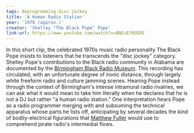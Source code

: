 ```yaml
---
tags: deprogramming disc-jockey
title: 'A Human Radio Station'
year: '1978 (approx.)'
creator: 'Shelley "The Black Pope" Pope'
link-url: https://www.youtube.com/watch?v=BNEsEf03ERE
---
```


In this short clip, the celebrated 1970s music radio personality The Black Pope insists to listeners that he transcends the "disc jockey" category. Shelley Pope's contributions to the Black radio community in Alabama are documented by the [Birmingham Black Radio Museum](http://thebbrm.org/item/441). This recording has circulated, with an unfortunate degree of ironic distance, through largely white freeform radio and culture jamming scenes. Hearing Pope instead through the context of Birmingham's intense intramural radio rivalries, we can ask what it would mean to take him literally when he declares that he is not a DJ but rather "a human radio station." One interpretation hears Pope as a radio programmer merging with and subsuming the technical apparatus whose parts he lists off, anticipating by several decades the kind of bodily-electrical figurations that [Matthew Fuller](reading.html#the-r-the-a-the-d-the-i-the-o-the-media-ecology-of-pirate-radio) would use to comprehend pirate radio's intermedial flows.

